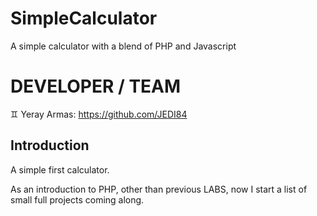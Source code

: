 # SimpleCalculator
A simple calculator with a blend of PHP and Javascript

# DEVELOPER / TEAM 

:gemini: Yeray Armas: https://github.com/JEDI84

## Introduction

A simple first calculator. 

As an introduction to PHP, other than previous LABS, now I start a list of small full projects coming along. 
